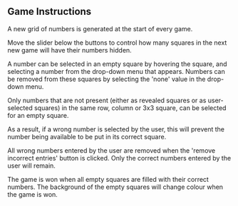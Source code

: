 

Game Instructions
-----------------

A new grid of numbers is generated at the start of every game.

Move the slider below the buttons to control how many squares in the next new game will have their numbers hidden.

A number can be selected in an empty square by hovering the square, and selecting a number from the drop-down menu that appears. Numbers can be removed from these squares by selecting the 'none' value in the drop-down menu.

Only numbers that are not present (either as revealed squares or as user-selected squares) in the same row, column or 3x3 square, can be selected for an empty square.

As a result, if a wrong number is selected by the user, this will prevent the number being available to be put in its correct square.

All wrong numbers entered by the user are removed when the 'remove incorrect entries' button is clicked. Only the correct numbers entered by the user will remain.

The game is won when all empty squares are filled with their correct numbers. The background of the empty squares will change colour when the game is won.